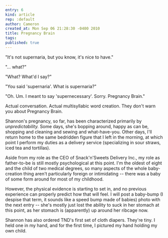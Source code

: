 ```yaml
---
entry: 6
kind: article
rep: :default
author: Cameron
created_at: Mon Sep 06 21:28:30 -0400 2010
title: Pregnancy Brain
tags:
published: true
---
```


"It's not supernaria, but you know, it's nice to have."

"... what?"

"What? What'd I say?"

"You said 'supernaria'. What is supernaria?"

"Oh. Um. I meant to say 'supernecessary'. Sorry. Pregnancy Brain."

Actual conversation. Actual multisyllabic word creation. They don't warn you about Pregnancy Brain.

Shannon's pregnancy, so far, has been characterized primarily by _unpredictability._ Some days, she's bopping around, happy as can be, shopping and cleaning and sewing and what-have-you. Other days, I'll return home to the same bedridden figure that I left in the morning, at which point I perform my duties as a delivery service (specializing in sour straws, iced tea and tortillas).

Aside from my role as the CEO of Snack'n'Sweets Delivery Inc., my role as father-to-be is still mostly psychological at this point. I'm the oldest of eight and the child of two medical degrees, so many aspects of the whole baby-creation thing aren't particularly foreign or intimidating -- there was a baby of some form around for most of my childhood.

However, the physical evidence is starting to set in, and no previous experience can properly predict how that will feel. I will post a baby-bump (I despise that term, it sounds like a speed bump made of babies) photo with the next entry -- she's mostly just lost the ability to suck in her stomach at this point, as her stomach is (apparently) up around her ribcage now.

Shannon has also ordered TND's first set of cloth diapers. They're tiny. I held one in my hand, and for the first time, I pictured my hand holding my own child.
